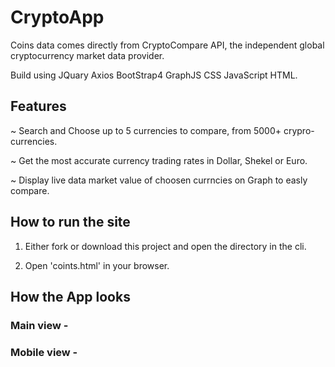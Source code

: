 # CryptoApp

Coins data comes directly from CryptoCompare API, the independent global cryptocurrency market data provider.

Build using JQuary Axios BootStrap4 GraphJS CSS JavaScript HTML.


## Features

~ Search and Choose up to 5 currencies to compare, from 5000+ crypro-currencies.


~ Get the most accurate currency trading rates in Dollar, Shekel or Euro.


~ Display live data market value of choosen currncies on Graph to easly compare.

## How to run the site
1. Either fork or download this project and open the directory in the cli.

2. Open 'coints.html' in your browser.


## How the App looks



### Main view -



### Mobile view - 

